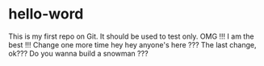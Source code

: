 # hello-word
This is my first repo on Git. It should be used to test only.
OMG !!! I am the best !!!
Change one more time
hey hey anyone's here ???
The last change, ok???
Do you wanna build a snowman ???
